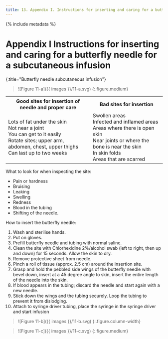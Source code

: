 ```yaml
---
title: 13. Appendix I. Instructions for inserting and caring for a butterfly needle for a subcutaneous infusion
---
```


{% include metadata %}

# **Appendix I** Instructions for inserting and caring for a butterfly needle for a subcutaneous infusion
{:title="Butterfly needle subcutaneous infusion"}


> ![Figure 11-a]({{ images }}/11-a.svg)
{:.figure.medium}

<table class="wide">
  <tr>
    <th>Good sites for insertion of needle and proper care</th>
    <th>Bad sites for insertion</th>
  </tr>
  <tr>
    <td>Lots of fat under the skin<br>Not near a joint<br>You can get to it easily<br>Rotate sites; upper arm, abdomen, chest, upper thighs<br>Can last up to two weeks<br></td>
    <td>Swollen areas<br>Infected and inflamed areas<br>Areas where there is open skin<br>Near joints or where the bone is near the skin<br>In skin folds<br>Areas that are scarred</td>
  </tr>
</table>

What to look for when inspecting the site:

- Pain or hardness
- Bruising
- Leaking
- Swelling
- Redness
- Blood in the tubing
- Shifting of the needle.

How to insert the butterfly needle:

1. Wash and sterilise hands.
2. Put on gloves.
3. Prefill butterfly needle and tubing with normal saline.
4. Clean the site with Chlorhexidine 2%/alcohol swab (left to right, then up and down) for 15 seconds. Allow the skin to dry.
5. Remove protective sheet from needle.
6. Pinch a roll of tissue (approx. 2.5 cm) around the insertion site.
7. Grasp and hold the pebbled side wings of the butterfly needle with bevel down, insert at a 45 degree angle to skin, insert the entire length of the needle into the skin.
8. If blood appears in the tubing; discard the needle and start again with a new needle.
9. Stick down the wings and the tubing securely. Loop the tubing to prevent it from dislodging.
10. Attach to syringe driver tubing, place the syringe in the syringe driver and start infusion

> ![Figure 11-b]({{ images }}/11-b.svg)
{:.figure.column-width}

> ![Figure 11-c]({{ images }}/11-c.svg)
{:.figure.medium}